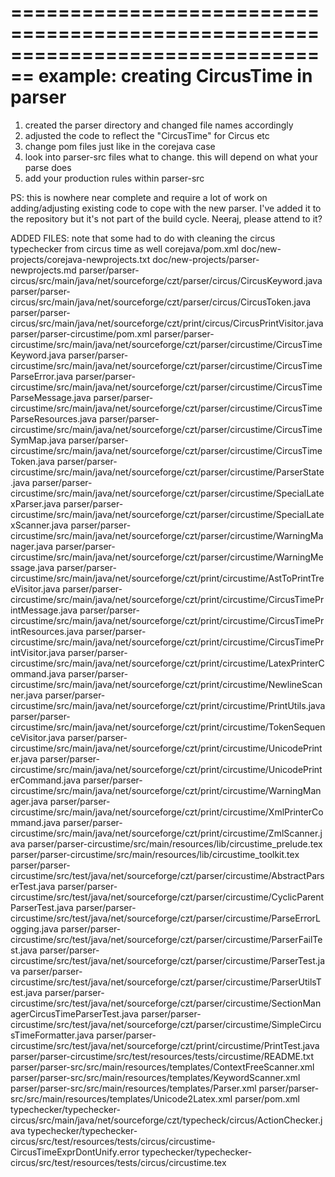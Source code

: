 ================================================================================
example: creating CircusTime in parser
================================================================================

1) created the parser directory and changed file names accordingly
2) adjusted the code to reflect the "CircusTime" for Circus etc
3) change pom files just like in the corejava case
4) look into parser-src files what to change. this will depend on what your parse does
5) add your production rules within parser-src

PS: this is nowhere near complete and require a lot of work on adding/adjusting 
existing code to cope with the new parser. I've added it to the repository but it's
not part of the build cycle. Neeraj, please attend to it?

ADDED FILES: note that some had to do with cleaning the circus typechecker from circus time as well
corejava/pom.xml
doc/new-projects/corejava-newprojects.txt
doc/new-projects/parser-newprojects.md
parser/parser-circus/src/main/java/net/sourceforge/czt/parser/circus/CircusKeyword.java
parser/parser-circus/src/main/java/net/sourceforge/czt/parser/circus/CircusToken.java
parser/parser-circus/src/main/java/net/sourceforge/czt/print/circus/CircusPrintVisitor.java
parser/parser-circustime/pom.xml
parser/parser-circustime/src/main/java/net/sourceforge/czt/parser/circustime/CircusTimeKeyword.java
parser/parser-circustime/src/main/java/net/sourceforge/czt/parser/circustime/CircusTimeParseError.java
parser/parser-circustime/src/main/java/net/sourceforge/czt/parser/circustime/CircusTimeParseMessage.java
parser/parser-circustime/src/main/java/net/sourceforge/czt/parser/circustime/CircusTimeParseResources.java
parser/parser-circustime/src/main/java/net/sourceforge/czt/parser/circustime/CircusTimeSymMap.java
parser/parser-circustime/src/main/java/net/sourceforge/czt/parser/circustime/CircusTimeToken.java
parser/parser-circustime/src/main/java/net/sourceforge/czt/parser/circustime/ParserState.java
parser/parser-circustime/src/main/java/net/sourceforge/czt/parser/circustime/SpecialLatexParser.java
parser/parser-circustime/src/main/java/net/sourceforge/czt/parser/circustime/SpecialLatexScanner.java
parser/parser-circustime/src/main/java/net/sourceforge/czt/parser/circustime/WarningManager.java
parser/parser-circustime/src/main/java/net/sourceforge/czt/parser/circustime/WarningMessage.java
parser/parser-circustime/src/main/java/net/sourceforge/czt/print/circustime/AstToPrintTreeVisitor.java
parser/parser-circustime/src/main/java/net/sourceforge/czt/print/circustime/CircusTimePrintMessage.java
parser/parser-circustime/src/main/java/net/sourceforge/czt/print/circustime/CircusTimePrintResources.java
parser/parser-circustime/src/main/java/net/sourceforge/czt/print/circustime/CircusTimePrintVisitor.java
parser/parser-circustime/src/main/java/net/sourceforge/czt/print/circustime/LatexPrinterCommand.java
parser/parser-circustime/src/main/java/net/sourceforge/czt/print/circustime/NewlineScanner.java
parser/parser-circustime/src/main/java/net/sourceforge/czt/print/circustime/PrintUtils.java
parser/parser-circustime/src/main/java/net/sourceforge/czt/print/circustime/TokenSequenceVisitor.java
parser/parser-circustime/src/main/java/net/sourceforge/czt/print/circustime/UnicodePrinter.java
parser/parser-circustime/src/main/java/net/sourceforge/czt/print/circustime/UnicodePrinterCommand.java
parser/parser-circustime/src/main/java/net/sourceforge/czt/print/circustime/WarningManager.java
parser/parser-circustime/src/main/java/net/sourceforge/czt/print/circustime/XmlPrinterCommand.java
parser/parser-circustime/src/main/java/net/sourceforge/czt/print/circustime/ZmlScanner.java
parser/parser-circustime/src/main/resources/lib/circustime_prelude.tex
parser/parser-circustime/src/main/resources/lib/circustime_toolkit.tex
parser/parser-circustime/src/test/java/net/sourceforge/czt/parser/circustime/AbstractParserTest.java
parser/parser-circustime/src/test/java/net/sourceforge/czt/parser/circustime/CyclicParentParserTest.java
parser/parser-circustime/src/test/java/net/sourceforge/czt/parser/circustime/ParseErrorLogging.java
parser/parser-circustime/src/test/java/net/sourceforge/czt/parser/circustime/ParserFailTest.java
parser/parser-circustime/src/test/java/net/sourceforge/czt/parser/circustime/ParserTest.java
parser/parser-circustime/src/test/java/net/sourceforge/czt/parser/circustime/ParserUtilsTest.java
parser/parser-circustime/src/test/java/net/sourceforge/czt/parser/circustime/SectionManagerCircusTimeParserTest.java
parser/parser-circustime/src/test/java/net/sourceforge/czt/parser/circustime/SimpleCircusTimeFormatter.java
parser/parser-circustime/src/test/java/net/sourceforge/czt/print/circustime/PrintTest.java
parser/parser-circustime/src/test/resources/tests/circustime/README.txt
parser/parser-src/src/main/resources/templates/ContextFreeScanner.xml
parser/parser-src/src/main/resources/templates/KeywordScanner.xml
parser/parser-src/src/main/resources/templates/Parser.xml
parser/parser-src/src/main/resources/templates/Unicode2Latex.xml
parser/pom.xml
typechecker/typechecker-circus/src/main/java/net/sourceforge/czt/typecheck/circus/ActionChecker.java
typechecker/typechecker-circus/src/test/resources/tests/circus/circustime-CircusTimeExprDontUnify.error
typechecker/typechecker-circus/src/test/resources/tests/circus/circustime.tex